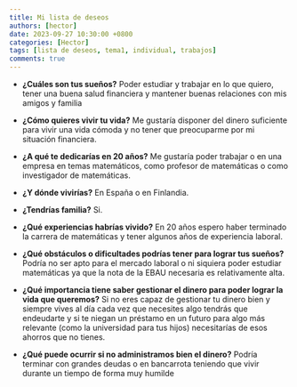 ```yaml
---
title: Mi lista de deseos
authors: [hector]
date: 2023-09-27 10:30:00 +0800
categories: [Hector]
tags: [lista de deseos, tema1, individual, trabajos]
comments: true
---
```


- **¿Cuáles son tus sueños?**
Poder estudiar y trabajar en lo que quiero, tener una buena salud financiera y mantener buenas relaciones con mis amigos y familia

- **¿Cómo quieres vivir tu vida?**
Me gustaría disponer del dinero suficiente para vivir una vida cómoda y no tener que preocuparme por mi situación financiera.

- **¿A qué te dedicarías en 20 años?**
Me gustaría poder trabajar o en una empresa en temas matemáticos, como profesor de matemáticas o como investigador de matemáticas.

- **¿Y dónde vivirías?**
En España o en Finlandia.

- **¿Tendrías familia?**
Si.

- **¿Qué experiencias habrías vivido?**
En 20 años espero haber terminado la carrera de matemáticas y tener algunos años de experiencia laboral.

- **¿Qué obstáculos o dificultades podrías tener para lograr tus sueños?**
Podría no ser apto para el mercado laboral o ni siquiera poder estudiar matemáticas ya que la nota de la EBAU necesaria es relativamente alta.

- **¿Qué importancia tiene saber gestionar el dinero para poder lograr la vida que queremos?**
Si no eres capaz de gestionar tu dinero bien y siempre vives al día cada vez que necesites algo tendrás que endeudarte y si te niegan un préstamo en un futuro para algo más relevante (como la universidad para tus hijos) necesitarías de esos ahorros que no tienes.

- **¿Qué puede ocurrir si no administramos bien el dinero?**
Podría terminar con grandes deudas o en bancarrota teniendo que vivir durante un tiempo de forma muy humilde

